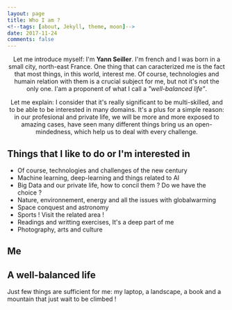 ```yaml
---
layout: page
title: Who I am ? 
<!--tags: [about, Jekyll, theme, moon]-->
date: 2017-11-24
comments: false
---
```

    
<center> Let me introduce myself: I'm <strong>Yann Seiller</strong>. I'm french and I was born in a small city, north-east France. One thing that can caracterized me is the fact that most things, in this world, interest me. Of course, technologies and humain relation with them is a crucial subject for me, but not it's not the only one. I'am a proponent of what I call a <em>"well-balanced life"</em>.

 Let me explain: I consider that it's really significant to be multi-skilled, and to be able to be interested in many domains. It's a plus for a simple reason: in our profesional and private life, we will be more and more exposed to amazing cases, have seen many different things bring us an open-mindedness, which help us to deal with every challenge.</center>

## Things that I like to do or I'm interested in
* Of course, technologies and challenges of the new century
* Machine learning, deep-learning and things related to AI
* Big Data and our private life, how to concil them ? Do we have the choice ? 
* Nature, environnement, energy and all the issues with globalwarming
* Space conquest and astronomy
* Sports ! Visit the related area !
* Readings and writting exercises, It's a deep part of me
* Photography, arts and culture

## Me
<!--
<figure>
<img src="me.jpg" width="100" height="100">
</figure> -->

<!--
{% capture images %}
    https://cloud.githubusercontent.com/assets/754514/14509720/61c61058-01d6-11e6-93ab-0918515ecd56.png
    https://cloud.githubusercontent.com/assets/754514/14509716/61ac6c8e-01d6-11e6-879f-8308883de790.png
{% endcapture %}

{% include gallery images=images caption="Screenshots of Moon Theme" cols=2 %}

See a [live version of Moon](http://taylantatli.github.io/Moon) hosted on GitHub.-->

## A well-balanced life

Just few things are sufficient for me: my laptop, a landscape, a book and a mountain that just wait to be climbed ! 
